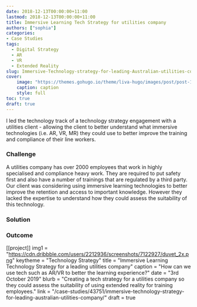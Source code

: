 ```yaml
---
date: 2018-12-13T00:00:00+11:00
lastmod: 2018-12-13T00:00:00+11:00
title: Immersive Learning Tech Strategy for utilities company
authors: ["sophia"]
categories:
- Case Studies
tags:
  - Digital Strategy
  - AR
  - VR
  - Extended Reality
slug: Immersive-Technology-strategy-for-leading-Australian-utilities-company
cover: 
    image: "https://themes.gohugo.io/theme/liva-hugo/images/post/post-1.jpg"
    caption: caption
    style: full
toc: true
draft: true
---
```


I led the technology track of a technology strategy engagement with a utilities client - allowing the client to better understand what immersive technologies (i.e. AR, VR, MR) they could use to better improve the training and compliance of their line workers.

### Challenge

A utilities company has over 2000 employees that work in highly specialised and compliance heavy work. They are required to put safety first and also have a number of trainings that are regulated by a third party. Our client was considering using immersive learning technologies to better improve the retention and access to important knowledge. However they lacked the expertise to understand how they could assess the suitability of this technology.

### Solution

### Outcome

[[project]]
img1 = "https://cdn.dribbble.com/users/2212936/screenshots/7122927/duvet_2x.png"
keytheme = "Technology Strategy"
title = "Immersive Learning Technology Strategy for a leading utilities company"
caption = "How can we use tech such as AR/VR to better the learning experience?"
date = "3rd October 2019"
blurb = "Creating a tech strategy for a utilities company so they could assess the suitability of using extended reality for training employees."
link = "/case-studies/43751/immersive-technology-strategy-for-leading-australian-utilities-company/"
draft = true
